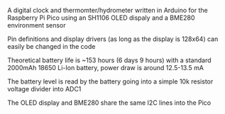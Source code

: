 A digital clock and thermomter/hydrometer written in Arduino for the Raspberry Pi Pico using an SH1106 OLED dispaly and a BME280 environment sensor

Pin definitions and display drivers (as long as the display is 128x64) can easily be changed in the code

Theoretical battery life is ~153 hours (6 days 9 hours) with a standard 2000mAh 18650 Li-Ion battery, power draw is around 12.5-13.5 mA

The battery level is read by the battery going into a simple 10k resistor voltage divider into ADC1

The OLED display and BME280 share the same I2C lines into the Pico
